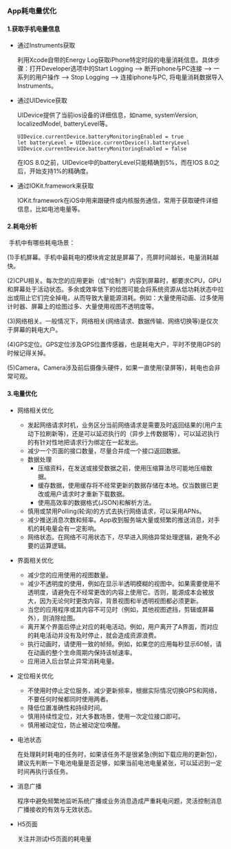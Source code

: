 ### App耗电量优化

#### 1.获取手机电量信息

- 通过Instruments获取

  利用Xcode自带的Energy Log获取iPhone特定时段的电量消耗信息。具体步骤：打开Developer选项中的Start Logging —> 断开iphone与PC连接 —> 一系列的用户操作 —> Stop Logging —> 连接iphone与PC, 将电量消耗数据导入Instruments。

- 通过UIDevice获取

  UIDevice提供了当前ios设备的详细信息，如name, systemVersion, localizedModel, batteryLevel等。	

  ```
  UIDevice.currentDevice.batteryMonitoringEnabled = true
  let batteryLevel = UIDevice.currentDevice().batteryLevel
  UIDevice.currentDevice.batteryMonitoringEnabled = false
  ```

  在IOS 8.0之前，UIDevice中的batteryLevel只能精确到5%，而在IOS 8.0之后，开始支持1%的精确度。

- 通过IOKit.framework来获取

  IOKit.framework在iOS中用来跟硬件或内核服务通信，常用于获取硬件详细信息，比如电池电量等。

#### 2.耗电分析

​    手机中有哪些耗电场景：

​    (1)手机屏幕。手机中最耗电的模块肯定就是屏幕了，亮屏时间越长，电量消耗越快。

​    (2)CPU相关。每次您的应用更新（或“绘制”）内容到屏幕时，都要求CPU，GPU和屏幕处于活动状态。多余或效率低下的绘图可能会将系统资源从低功耗状态中拉出或阻止它们完全掉电，从而导致大量能源消耗。例如：大量使用动画、过多使用计时器、屏幕上的绘图过多、大量使用视图不透明度等。

​    (3)网络相关。一般情况下，网络相关(网络请求、数据传输、网络切换等)是仅次于屏幕的耗电大户。

​    (4)GPS定位。GPS定位涉及GPS位置传感器，也是耗电大户，平时不使用GPS的时候记得关掉。

​    (5)Camera。Camera涉及前后摄像头硬件，如果一直使用(录屏等)，耗电也会非常可观。

#### 3.电量优化

- 网络相关优化

  - 发起网络请求时机，业务区分当前网络请求是需要及时返回结果的(用户主动下拉刷新等)，还是可以延迟执行的（异步上传数据等），可以延迟执行的有针对性地把请求行为绑定在一起发出。
  - 减少一个页面的接口数量，尽量合并成一个接口返回数据。
  - 数据处理
    - 压缩资料，在发送或接受数据之前，使用压缩算法尽可能地压缩数据。
    - 缓存数据，使用缓存将不经常更新的数据存储在本地。仅当数据已更改或用户请求时才重新下载数据。
    - 使用高效率的数据格式(JSON)和解析方法。
  - 慎用或禁用Polling(轮询)的方式去执行网络请求，可以采用APNs。
  - 减少推送消息次数和频率。App收到服务端大量或频繁的推送消息，对手机的耗电量会有一定影响。
  - 网络状态。在网络不可用状态下，尽早进入网络异常处理逻辑，避免不必要的运算逻辑。

- 界面相关优化

  - 减少您的应用使用的视图数量。
  - 减少不透明度的使用，例如在显示半透明模糊的视图中。如果需要使用不透明度，请避免在不经常更改的内容上使用它。否则，能源成本会被放大，因为无论何时更改内容，背景视图和半透明视图都必须更新。
  - 当您的应用程序或其内容不可见时（例如，其他视图遮挡，剪辑或屏幕外），则消除绘图。
  - 离开某个界面后停止对应的耗电活动。例如，用户离开了A界面，而对应的耗电活动并没有及时停止，就会造成资源浪费。
  - 执行动画时，请使用一致的帧频。例如，如果您的应用每秒显示60帧，请在动画的整个生命周期内保持该帧速率。
  - 应用进入后台禁止异常消耗电量。

- 定位相关优化

  - 不使用时停止定位服务，减少更新频率，根据实际情况切换GPS和网络，不要任何时候都同时使用两者。
  - 降低位置准确性和持续时间。
  - 慎用持续性定位，对大多数场景，使用一次定位接口即可。
  - 慎用被动定位，防止被动定位唤醒。

- 电池状态

  ​     在处理耗时耗电的任务时，如果该任务不是很紧急(例如下载应用的更新包)，建议先判断一下电池电量是否足够，如果当前电池电量紧张，可以延迟到一定时间再执行该任务。

- 消息广播

  程序中避免频繁地监听系统广播或业务消息造成严重耗电问题，灵活控制消息广播接收的有效与无效状态。

- H5页面

  关注并测试H5页面的耗电量
